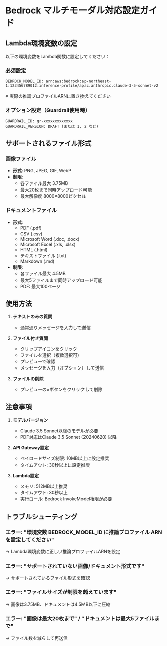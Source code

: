 # Bedrock マルチモーダル対応設定ガイド

## Lambda環境変数の設定

以下の環境変数をLambda関数に設定してください：

### 必須設定
```
BEDROCK_MODEL_ID: arn:aws:bedrock:ap-northeast-1:123456789012:inference-profile/apac.anthropic.claude-3-5-sonnet-v2
```
※ 実際の推論プロファイルARNに置き換えてください

### オプション設定（Guardrail使用時）
```
GUARDRAIL_ID: gr-xxxxxxxxxxxxx
GUARDRAIL_VERSION: DRAFT (または 1, 2 など)
```

## サポートされるファイル形式

### 画像ファイル
- **形式**: PNG, JPEG, GIF, WebP
- **制限**: 
  - 各ファイル最大 3.75MB
  - 最大20枚まで同時アップロード可能
  - 最大解像度 8000×8000ピクセル

### ドキュメントファイル  
- **形式**: 
  - PDF (.pdf)
  - CSV (.csv)
  - Microsoft Word (.doc, .docx)
  - Microsoft Excel (.xls, .xlsx)
  - HTML (.html)
  - テキストファイル (.txt)
  - Markdown (.md)
- **制限**:
  - 各ファイル最大 4.5MB
  - 最大5ファイルまで同時アップロード可能
  - PDF: 最大100ページ

## 使用方法

1. **テキストのみの質問**
   - 通常通りメッセージを入力して送信

2. **ファイル付き質問**
   - クリップアイコンをクリック
   - ファイルを選択（複数選択可）
   - プレビューで確認
   - メッセージを入力（オプション）して送信

3. **ファイルの削除**
   - プレビューの×ボタンをクリックして削除

## 注意事項

1. **モデルバージョン**
   - Claude 3.5 Sonnet以降のモデルが必要
   - PDF対応はClaude 3.5 Sonnet (20240620) 以降

2. **API Gateway設定**
   - ペイロードサイズ制限: 10MB以上に設定推奨
   - タイムアウト: 30秒以上に設定推奨

3. **Lambda設定**
   - メモリ: 512MB以上推奨
   - タイムアウト: 30秒以上
   - 実行ロール: Bedrock InvokeModel権限が必要

## トラブルシューティング

### エラー: "環境変数 BEDROCK_MODEL_ID に推論プロファイル ARN を設定してください"
→ Lambda環境変数に正しい推論プロファイルARNを設定

### エラー: "サポートされていない画像/ドキュメント形式です"
→ サポートされているファイル形式を確認

### エラー: "ファイルサイズが制限を超えています"
→ 画像は3.75MB、ドキュメントは4.5MB以下に圧縮

### エラー: "画像は最大20枚まで" / "ドキュメントは最大5ファイルまで"
→ ファイル数を減らして再送信